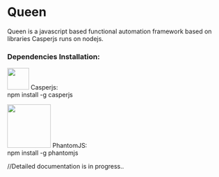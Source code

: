 # Queen
Queen is a javascript based functional automation framework based on libraries Casperjs runs on nodejs.
<h3>Dependencies Installation:</h3>
<p align="left">
  <img src="http://casperjs.org/images/casperjs-logo.png" width="50"/> Casperjs:<br/>
  npm install -g casperjs
</p>
<p align="left">
  <img src="http://phantomjs.org/img/phantomjs-logo.png" width="100"/> PhantomJS:<br/>
  npm install -g phantomjs
</p>
<p>
//Detailed documentation is in progress..
</p>